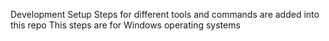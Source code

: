 Development Setup Steps for different tools and commands are added into this repo
This steps are for Windows operating systems
